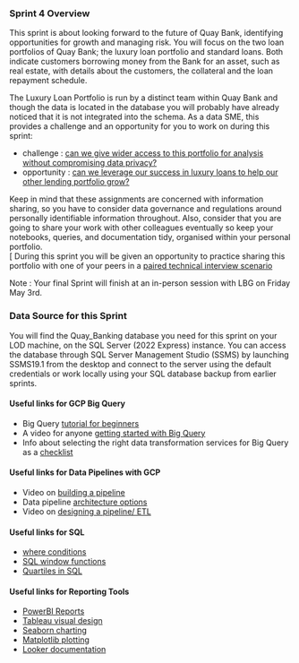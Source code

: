 ### Sprint 4 Overview 

This sprint is about looking forward to the future of Quay Bank, identifying opportunities for growth and managing risk. You will focus on the two loan portfolios of Quay Bank;  the luxury loan portfolio and standard loans. Both indicate customers borrowing money from the Bank for an asset, such as real estate, with details about the customers, the collateral and the loan repayment schedule. 

The Luxury Loan Portfolio is run by a distinct team within Quay Bank and though the data is located in the database you will probably have already noticed that it is not integrated into the schema. As a data SME, this provides a challenge and an opportunity for you to work on during this sprint: 

- challenge : [can we give wider access to this portfolio for analysis without compromising data privacy?](https://github.com/siandav/lbg_incubation_delegates/blob/main/Sprint_4_bigquery_growth/Sprint%204%20-%20Growth%20and%20Big%20Query.pdf) 
- opportunity : [can we leverage our success in luxury loans to help our other lending portfolio grow?](https://github.com/siandav/lbg_incubation_delegates/blob/main/Sprint_4_bigquery_growth/Sprint_4_GrowthandOpportunities.pdf)

Keep in mind that these assignments are concerned with information sharing, so you have to consider data governance and regulations around personally identifiable information throughout. Also, consider that you are going to share your work with other colleagues eventually so keep your notebooks, queries, and documentation tidy, organised  within your personal portfolio.  
[
During this sprint you will be given an opportunity to practice sharing this portfolio with one of your peers in a [paired technical interview scenario](https://github.com/siandav/lbg_incubation_delegates/blob/main/Sprint_4_bigquery_growth/Paired%20Technical%20Interview%20Scenario.pdf)

Note : Your final Sprint will finish at an in-person session with LBG on Friday May 3rd. 

### Data Source for this Sprint 

You will find the Quay_Banking database you need for this sprint on your LOD machine, on the SQL Server (2022 Express) instance. You can access the database through SQL Server Management Studio (SSMS) by launching SSMS19.1 from the desktop and connect to the server using the default credentials or work locally using your SQL database backup from earlier sprints. 

#### Useful links for GCP Big Query 
- Big Query [tutorial for beginners](https://www.youtube.com/watch?v=MYAfyPlVVak)
- A video for anyone [getting started with Big Query](https://www.youtube.com/watch?v=BH_7_zVk5oM) 
- Info about selecting the right data transformation services for Big Query as a [checklist](https://towardsdatascience.com/check-list-selecting-the-right-data-transformation-service-for-google-bigquery-bd99307da581) 

#### Useful links for Data Pipelines with GCP
- Video on [building a pipeline](https://www.youtube.com/watch?v=yVUXvabnMRU)
- Data pipeline [architecture options](https://cloud.google.com/blog/topics/developers-practitioners/what-data-pipeline-architecture-should-i-use/)
- Video on [designing a pipeline/ ETL](https://www.youtube.com/watch?v=VtzvF17ysbc)

#### Useful links for SQL
- [where conditions](https://www.w3schools.com/sql/sql_where.asp)
- [SQL window functions](https://www.geeksforgeeks.org/window-functions-in-sql/)
- [Quartiles in SQL](https://www.sisense.com/blog/window-functions-by-example/)

#### Useful links for Reporting Tools 
- [PowerBI Reports](https://learn.microsoft.com/en-us/power-bi/create-reports/)
- [Tableau visual design](https://help.tableau.com/current/pro/desktop/en-us/design_and_analyze.htm)
- [Seaborn charting](https://seaborn.pydata.org/)
- [Matplotlib plotting](https://matplotlib.org/stable/users/index.html)
- [Looker documentation](https://cloud.google.com/looker/docs/intro) 
